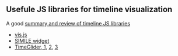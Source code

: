 ## Usefule JS libraries for timeline visualization
A good [summary and review of timeline JS libraries](https://bashooka.com/coding/javascript-timeline-libraries/)

- [vis.js](https://visjs.org/)
- [SIMILE widget](http://www.simile-widgets.org/)
- [TimeGlider, 1](https://github.com/timeglider), [2](https://github.com/tkuhn/timeglider), [3](https://avo.alaska.edu/includes/js/timeglider/kitchen_sink.html)
